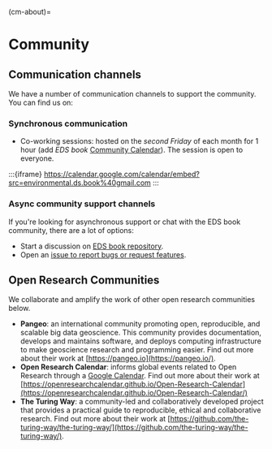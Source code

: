 (cm-about)=

# Community

## Communication channels

We have a number of communication channels to support the community. You can find us on:

### Synchronous communication
- Co-working sessions: hosted on the *second Friday* of each month for 1 hour (add _EDS book_ [Community Calendar](https://calendar.google.com/calendar/u/1?cid=ZW52aXJvbm1lbnRhbC5kcy5ib29rQGdtYWlsLmNvbQ)). The session is open to everyone. 

:::{iframe} https://calendar.google.com/calendar/embed?src=environmental.ds.book%40gmail.com
:::

### Async community support channels
If you're looking for asynchronous support or chat with the EDS book community, there are a lot of options:

* Start a discussion on [EDS book repository](https://github.com/eds-book/eds-book.github.io/discussions).
* Open an [issue to report bugs or request features](https://github.com/eds-book/eds-book.github.io/issues/new/choose).

## Open Research Communities

We collaborate and amplify the work of other open research communities below.

- **Pangeo**: an international community promoting open, reproducible, and scalable big data geoscience. This community provides documentation, develops and maintains software, and deploys computing infrastructure to make geoscience research and programming easier. Find out more about their work at [https://pangeo.io](https://pangeo.io/).
- **Open Research Calendar**: informs global events related to Open Research through a [Google Calendar](https://openresearchcalendar.org/calendar/).  Find out more about their work at [https://openresearchcalendar.github.io/Open-Research-Calendar](https://openresearchcalendar.github.io/Open-Research-Calendar/)
- **The Turing Way**: a community-led and collaboratively developed project that provides a practical guide to reproducible, ethical and collaborative research. Find out more about their work at [https://github.com/the-turing-way/the-turing-way/](https://github.com/the-turing-way/the-turing-way/).
